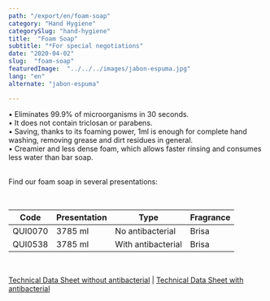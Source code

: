 ```yaml
---
path: "/export/en/foam-soap"
category: "Hand Hygiene"
categorySlug: "hand-hygiene"
title:  "Foam Soap"
subtitle: "*For special negotiations"
date: "2020-04-02"
slug:  "foam-soap"
featuredImage:  "../../../images/jabon-espuma.jpg"
lang: "en"
alternate: "jabon-espuma"

---
```

• Eliminates 99.9% of microorganisms in 30 seconds.<br/>
• It does not contain triclosan or parabens.<br/>
• Saving, thanks to its foaming power, 1ml is enough for complete hand washing, removing grease and dirt residues in general.<br/>
• Creamier and less dense foam, which allows faster rinsing and consumes less water than bar soap. <br/><br/>

Find our foam soap in several presentations:

<br>
<table class="min-w-full md:min-w-0 divide-y-0 divide-gray-200">
          <thead class=" bg-white">
            <tr>
              <th scope="col" class="px-2 py-2 text-center text-xs font-medium text-white bg-primary-default tracking-wider">
                Code
              </th>
              <th scope="col" class="px-2 py-2 text-center text-xs font-medium text-white bg-primary-lighter  tracking-wider">
                Presentation
              </th>
              <th scope="col" class="px-2 py-2 text-center text-xs font-medium text-white bg-primary-default  tracking-wider">
                Type
              </th>
              <th scope="col" class="px-2 py-2 text-center text-xs font-medium text-white bg-primary-default uppercase tracking-wider">
                Fragrance
              </th>
            </tr>
          </thead>
          <tbody>
            <tr class="bg-gray-100">
              <td class="px-2 py-2 whitespace-nowrap text-xs text-gray-700 text-center">
              QUI0070
              </td>
              <td class="px-2 py-2 whitespace-nowrap text-xs text-gray-700 text-center">
              3785 ml
              </td>
              <td class="px-2 py-2 whitespace-nowrap text-xs text-gray-700 text-center">
              No antibacterial
              </td>
              <td class="px-2 py-2 whitespace-nowrap text-xs text-gray-700 text-center">
              Brisa
              </td>
            </tr>
            <tr class="bg-gray-300">
              <td class="px-2 py-2 whitespace-nowrap text-xs text-gray-700 text-center">
              QUI0538
              </td>
              <td class="px-2 py-2 whitespace-nowrap text-xs text-gray-700 text-center">
              3785 ml
              </td>
              <td class="px-2 py-2 whitespace-nowrap text-xs text-gray-700 text-center">
              With antibacterial
              </td>
              <td class="px-2 py-2 whitespace-nowrap text-xs text-gray-700 text-center">
              Brisa
              </td>
            </tr>
          </tbody>
        </table>
        <br>

 <a href="../../../files/FT-exportacion-jabon-espuma.pdf" target="_blank" rel="noopener">Technical Data Sheet without antibacterial</a> |
 <a href="../../../files/FT-exportacion-jabon-espuma-antibacterial.pdf" target="_blank" rel="noopener">Technical Data Sheet with antibacterial</a> 
 
